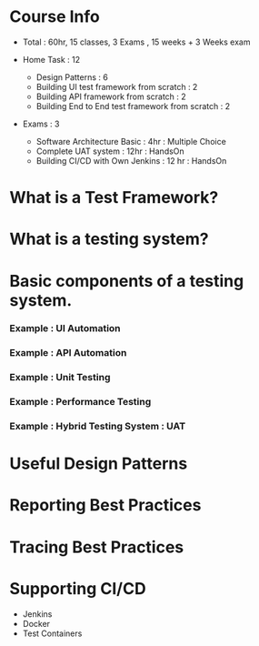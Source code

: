 # Course Info
- Total : 60hr, 15 classes, 3 Exams , 15 weeks + 3 Weeks exam
  
- Home Task : 12
  - Design Patterns : 6 
  - Building UI test framework from scratch : 2
  - Building API framework from scratch : 2
  - Building End to End test framework from scratch : 2

- Exams : 3
    - Software Architecture Basic : 4hr : Multiple Choice
    - Complete UAT system : 12hr : HandsOn
    - Building CI/CD with Own Jenkins : 12 hr : HandsOn
    
# What is a Test Framework?

# What is a testing system?

# Basic components of a testing system. 

### Example : UI Automation

### Example : API Automation

### Example : Unit Testing

### Example : Performance Testing

### Example : Hybrid Testing System : UAT

# Useful Design Patterns 

# Reporting Best Practices

# Tracing Best Practices 

# Supporting CI/CD
- Jenkins
- Docker
- Test Containers 
